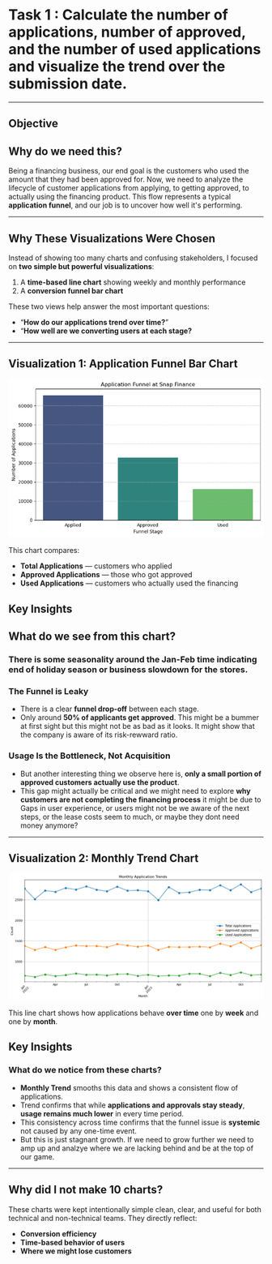 # Task 1 : Calculate the number of applications, number of approved, and the number of used applications and visualize the trend over the submission date.

---

## Objective 

## Why do we need this?
Being a financing business, our end goal is the customers who used the amount that they had been approved for. Now, we need to analyze the lifecycle of customer applications from applying, to getting approved, to actually using the financing product. This flow represents a typical **application funnel**, and our job is to uncover how well it's performing.

---

## Why These Visualizations Were Chosen
Instead of showing too many charts and confusing stakeholders, I focused on **two simple but powerful visualizations**:

1. A **time-based line chart** showing weekly and monthly performance
2. A **conversion funnel bar chart**

These two views help answer the most important questions:
- “**How do our applications trend over time?**”
- “**How well are we converting users at each stage?**
  

---


## Visualization 1:  Application Funnel Bar Chart

![Funnel Chart](./Application_funnel_by_total.png)

This chart compares:
- **Total Applications** — customers who applied
- **Approved Applications** — those who got approved
- **Used Applications** — customers who actually used the financing
  
## Key Insights

## What do we see from this chart?

### There is some seasonality around the Jan-Feb time indicating end of holiday season or business slowdown for the stores.

### The Funnel is Leaky
- There is a clear **funnel drop-off** between each stage.
- Only around **50% of applicants get approved**. This might be a bummer at first sight but this might not be as bad as it looks. It might show that the company is aware of its risk-rewward ratio.

### Usage Is the Bottleneck, Not Acquisition
- But another interesting thing we observe here is, **only a small portion of approved customers actually use the product**.
- This gap might actually be critical and we might need to explore **why customers are not completing the financing process** it might be due to Gaps in user experience, or users might not be we aware of the next steps, or the lease costs seem to much, or maybe they dont need money anymore? 

---

## Visualization 2: Monthly Trend Chart
![Funnel Chart](./application_funnel_monthly.png)

This line chart shows how applications behave **over time** one by **week** and one by **month**.

## Key Insights

### What do we notice from these charts?
- **Monthly Trend** smooths this data and shows a consistent flow of applications.
- Trend confirms that while **applications and approvals stay steady**, **usage remains much lower** in every time period.
- This consistency across time confirms that the funnel issue is **systemic** not caused by any one-time event.
- But this is just stagnant growth. If we need to grow further we need to amp up and analzye where we are lacking behind and be at the top of our game.

---

## Why did I not make 10 charts?

These charts were kept intentionally simple clean, clear, and useful for both technical and non-technical teams. They directly reflect:
- **Conversion efficiency**
- **Time-based behavior of users**
- **Where we might lose customers**

